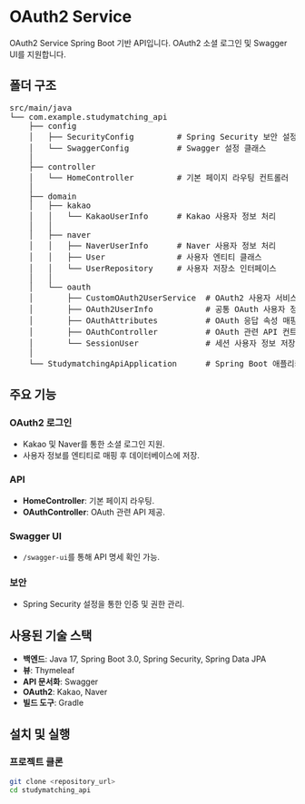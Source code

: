 # OAuth2 Service

OAuth2 Service Spring Boot 기반 API입니다. OAuth2 소셜 로그인 및 Swagger UI를 지원합니다.

## 폴더 구조
<pre>
src/main/java  
└── com.example.studymatching_api  
    ├── config  
    │   ├── SecurityConfig         # Spring Security 보안 설정 클래스  
    │   └── SwaggerConfig          # Swagger 설정 클래스  
    │  
    ├── controller  
    │   └── HomeController         # 기본 페이지 라우팅 컨트롤러  
    │  
    ├── domain  
    │   ├── kakao  
    │   │   └── KakaoUserInfo      # Kakao 사용자 정보 처리  
    │   │  
    │   ├── naver  
    │   │   ├── NaverUserInfo      # Naver 사용자 정보 처리  
    │   │   ├── User               # 사용자 엔티티 클래스  
    │   │   └── UserRepository     # 사용자 저장소 인터페이스  
    │   │  
    │   └── oauth  
    │       ├── CustomOAuth2UserService  # OAuth2 사용자 서비스 구현  
    │       ├── OAuth2UserInfo           # 공통 OAuth 사용자 정보 처리 인터페이스  
    │       ├── OAuthAttributes          # OAuth 응답 속성 매핑 클래스  
    │       ├── OAuthController          # OAuth 관련 API 컨트롤러  
    │       └── SessionUser              # 세션 사용자 정보 저장 클래스  
    │  
    └── StudymatchingApiApplication      # Spring Boot 애플리케이션 시작점  
</pre>

  
</li>






## 주요 기능

### OAuth2 로그인
- Kakao 및 Naver를 통한 소셜 로그인 지원.
- 사용자 정보를 엔티티로 매핑 후 데이터베이스에 저장.

### API
- **HomeController**: 기본 페이지 라우팅.
- **OAuthController**: OAuth 관련 API 제공.

### Swagger UI
- `/swagger-ui`를 통해 API 명세 확인 가능.

### 보안
- Spring Security 설정을 통한 인증 및 권한 관리.

## 사용된 기술 스택
- **백엔드**: Java 17, Spring Boot 3.0, Spring Security, Spring Data JPA
- **뷰**: Thymeleaf
- **API 문서화**: Swagger
- **OAuth2**: Kakao, Naver
- **빌드 도구**: Gradle

## 설치 및 실행

### 프로젝트 클론
```bash
git clone <repository_url>
cd studymatching_api
